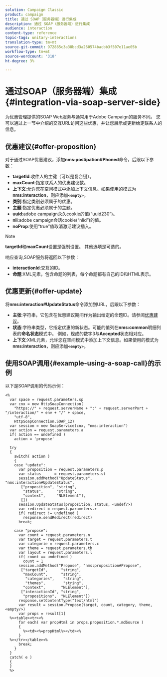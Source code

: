 ```yaml
---
solution: Campaign Classic
product: campaign
title: 通过 SOAP（服务器端）进行集成
description: 通过 SOAP（服务器端）进行集成
audience: interaction
content-type: reference
topic-tags: unitary-interactions
translation-type: tm+mt
source-git-commit: 972885c3a38bcd3a260574bacbb3f507e11ae05b
workflow-type: tm+mt
source-wordcount: '318'
ht-degree: 3%

---
```



# 通过SOAP（服务器端）集成{#integration-via-soap-server-side}

为优惠管理提供的SOAP Web服务与通常用于Adobe Campaign的服务不同。 您可以通过上一节中介绍的交互URL访问这些优惠，并让您展示或更新给定联系人的信息。

## 优惠建议{#offer-proposition}

对于通过SOAP优惠建议，添加&#x200B;**nms:postipation#Phoned**&#x200B;命令，后跟以下参数：

* **targetId**:收件人的主键（可以是复合键）。
* **maxCount**:指定联系人的优惠建议数。
* **上下文**:允许您在空间模式中添加上下文信息。如果使用的模式为&#x200B;**nms:interaction**，则应添加&#x200B;**`<empty>`**。
* **类别**:指定类别必须属于的优惠。
* **主题**:指定优惠必须属于的主题。
* **uuid**:adobe campaign永久cookie的值(“uuid230”)。
* **nli**:adobe campaign会话cookie(“nlid”)的值。
* **noProp**:使用“true”值取消激活建议插入。

>[!NOTE]
>
>**targetId**&#x200B;和&#x200B;**maxCount**&#x200B;设置是强制设置。 其他选项是可选的。

响应查询,SOAP服务将返回以下参数：

* **interactionId**:交互的ID。
* **命题**:XML元素，包含命题的列表，每个命题都有自己的ID和HTML表示。

## 优惠更新{#offer-update}

将&#x200B;**nms:interaction#UpdateStatus**&#x200B;命令添加到URL，后跟以下参数：

* **主张**:字符串，它包含在优惠建议期间作为输出给定的命题ID。请参阅[优惠建议](#offer-proposition)。
* **状态**:字符串类型，它指定优惠的新状态。可能的值列在&#x200B;**nms:common**&#x200B;明细列表的&#x200B;**命名状态**&#x200B;模式中。 例如，现成的数字3与&#x200B;**Accepted**&#x200B;状态相对应。
* **上下文**:XML元素，允许您在空间模式中添加上下文信息。如果使用的模式为&#x200B;**nms:interaction**，则应添加&#x200B;**`<empty>`**。

## 使用SOAP调用{#example-using-a-soap-call}的示例

以下是SOAP调用的代码示例：

```
<%
  var space = request.parameters.sp
  var cnx = new HttpSoapConnection(
    "https://" + request.serverName + ":" + request.serverPort + "/interaction/" + env + "/" + space,
    "utf-8",
    HttpSoapConnection.SOAP_12)
  var session = new SoapService(cnx, "nms:interaction")
  var action = request.parameters.a
  if( action == undefined )
    action = 'propose'

  try
  {
    switch( action )
    {
    case "update":
      var proposition = request.parameters.p
      var status      = request.parameters.st
      session.addMethod("UpdateStatus", "nms:interaction#UpdateStatus",
       ["proposition", "string",
        "status",      "string",
        "context",     "NLElement"],
       [])
      session.UpdateStatus(proposition, status, <undef/>)
      var redirect = request.parameters.r
      if( redirect != undefined )
        response.sendRedirect(redirect)
      break;

    case "propose":
      var count = request.parameters.n
      var target = request.parameters.t
      var categorie = request.parameters.c
      var theme = request.parameters.th
      var layout = request.parameters.l
      if( count == undefined )
        count = 1
      session.addMethod("Propose", "nms:proposition#Propose",
       ["targetId",      "string",
        "maxCount",      "string",
         "categories",    "string",
         "themes",        "string",
        "context",       "NLElement"],
       ["interactionId", "string",
        "propositions",  "NLElement"])
      response.setContentType("text/html")
      var result = session.Propose(target, count, category, theme, <empty/>)
      var props = result[1]
  %><table><tr><%
      for each( var propHtml in props.proposition.*.mdSource )
      {
        %><td><%=propHtml%></td><%
      }
  %></tr></table><%
      break;
    }
  }
  catch( e )
  {
  }
  %>
```
